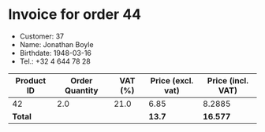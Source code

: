 # Invoice for order 44

- Customer: 37
- Name: Jonathan Boyle
- Birthdate: 1948-03-16
- Tel.: +32 4 644 78 28

| Product ID | Order Quantity | VAT (%) | Price (excl. vat) | Price (incl. VAT) |
|------------|----------------|---------|-------------------|-------------------|
| 42 | 2.0 | 21.0 | 6.85 | 8.2885 |
| **Total** |                 |         | **13.7**| **16.577** |



